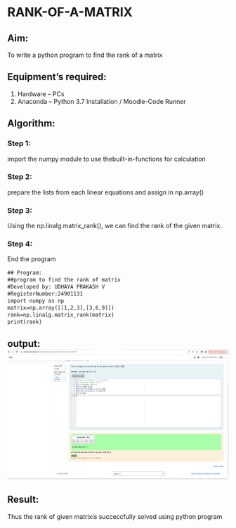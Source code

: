 # RANK-OF-A-MATRIX
## Aim:
To write a python program to find the rank of a matrix
## Equipment’s required:
1. 	Hardware – PCs
2. 	Anaconda – Python 3.7 Installation / Moodle-Code Runner
## Algorithm:
### Step 1:
import the numpy module to use thebuilt-in-functions for calculation 
### Step 2: 
prepare the lists from each linear equations and assign in np.array()
### Step 3:
 Using the np.linalg.matrix_rank(), we can find the rank of the given matrix.
### Step 4: 
End the program
``````
## Program:
##program to find the rank of matrix
#Developed by: UDHAYA PRAKASH V 
#RegisterNumber:24901131
import numpy as np
matrix=np.array([[1,2,3],[3,6,9]])
rank=np.linalg.matrix_rank(matrix)
print(rank)
``````
## output:![Alt text](output2.png)
## Result:
Thus the rank of given matrixis succeccfully solved using
python program

